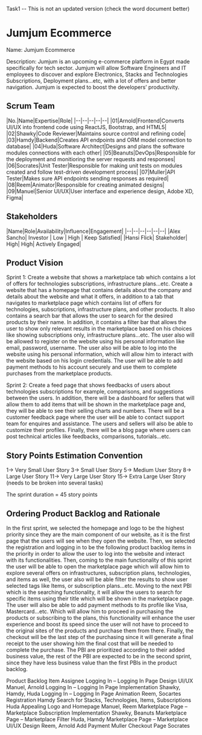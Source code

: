 Task1 -- This is not an updated version (check the word document better)
# Jumjum Ecommerce

Name: Jumjum Ecommerce

Description: Jumjum is an upcoming e-commerce platform in Egypt made specifically for tech sector. Jumjum will allow Software Engineers and IT employees to discover and explore Electronics, Stacks and Technologies Subscriptions, Deployment plans...etc, with a lot of offers and better navigation. Jumjum is expected to boost the developers’ productivity.

## Scrum Team

|No.|Name|Expertise|Role|
|--|--|--|--|--|
|01|Arnold|Frontend|Converts UI/UX into frontend code using ReactJS, Bootstrap, and HTML5|
|02|Shawky|Code Reviewer|Maintains source control and refining code|
|03|Hamdy|Backend|Creates API endpoints and ORM model connection to database|
|04|Huda|Software Architect|Designs and plans the software modules connections with each other|
|05|Beanuts|DevOps|Responsible for the deployment and monitioring the server requests and responses|
|06|Socrates|Unit Tester|Responsible for making unit tests on modules created and follow test-driven development process|
|07|Muller|API Tester|Makes sure API endpoints sending responses as required|
|08|Reem|Animator|Responsible for creating animated designs|
|09|Manuel|Senior UI/UX|User interface and experience design, Adobe XD, Figma|

## Stakeholders

|Name|Role|Availability|Influence|Engagement|
|--|--|--|--|--|--|
|Alex Sancho| Investor | Low | High | Keep Satisfied|
|Hansi Flick| Stakeholder| High| High| Actively Engaged|


## Product Vision

Sprint 1: Create a website that shows a marketplace tab which contains a lot of offers for technologies subscriptions, infrastructure plans…etc.
Create a website that has a homepage that contains details about the company and details about the website and what it offers, in addition to a tab that navigates to marketplace page which contains list of offers for technologies, subscriptions, infrastructure plans, and other products. It also contains a search bar that allows the user to search for the desired products by their name. In addition, it contains a filter bar that allows the user to show only relevant results in the marketplace based on his choices like showing subscriptions only, infrastructure plans…etc. The user also will be allowed to register on the website using his personal information like email, password, username. The user also will be able to log into the website using his personal information, which will allow him to interact with the website based on his login credentials. The user will be able to add payment methods to his account securely and use them to complete purchases from the marketplace products.

Sprint 2: Create a feed page that shows feedbacks of users about technologies subscriptions for example, comparisons, and suggestions between the users. In addition, there will be a dashboard for sellers that will allow them to add items that will be shown in the marketplace page and, they will be able to see their selling charts and numbers. There will be a customer feedback page where the user will be able to contact support team for enquires and assistance. The users and sellers will also be able to customize their profiles. Finally, there will be a blog page where users can post technical articles like feedbacks, comparisons, tutorials…etc.
## Story Points Estimation Convention

1-> Very Small User Story
3-> Small User Story
5-> Medium User Story
8-> Large User Story
11-> Very Large User Story
15-> Extra Large User Story (needs to be broken into several tasks)

The sprint duration = 45 story points

## Ordering Product Backlog and Rationale

In the first sprint, we selected the homepage and logo to be the highest priority since they are the main component of our website, as it is the first page that the users will see when they open the website. Then, we selected the registration and logging in to be the following product backlog items in the priority in order to allow the user to log into the website and interact with its functionalities.  Then, coming to the main functionality of this sprint the user will be able to open the marketplace page which will allow him to explore several offers on infrastructures, subscription plans, technologies, and items as well, the user also will be able filter the results to show user selected tags like Items, or subscription plans…etc. Moving to the next PBI which is the searching functionality, it will allow the users to search for specific items using their title which will be shown in the marketplace page. The user will also be able to add payment methods to its profile like Visa, Mastercard…etc. Which will allow him to proceed in purchasing the products or subscribing to the plans, this functionality will enhance the user experience and boost its speed since the user will not have to proceed to the original sites of the products and purchase them from there. Finally, the checkout will be the last step of the purchasing since it will generate a final receipt to the user showing him the final cost that will be needed to complete the purchase. The PBI are prioritized according to their added business value, the rest of the PBI are expected to be in the second sprint, since they have less business value than the first PBIs in the product backlog.
 
 

Product Backlog Item	Assignee
Logging In – Logging In Page Design UI/UX	Manuel, Arnold
Logging In – Logging In Page Implementation	Shawky, Hamdy, Huda
Logging In – Logging In Page Animation		Reem, Socartes
Registration	Hamdy
Search for Stacks, Technologies, Items, Subscriptions	Huda
Appealing Logo and Homepage	Manuel, Reem
Marketplace Page – Marketplace Subscription Implementation	Shawky, Beanuts
Marketplace Page – Marketplace Filter	Huda, Hamdy
Marketplace Page – Marketplace UI/UX Design	Reem, Arnold
Add Payment	Muller
Checkout Page	Socrates

